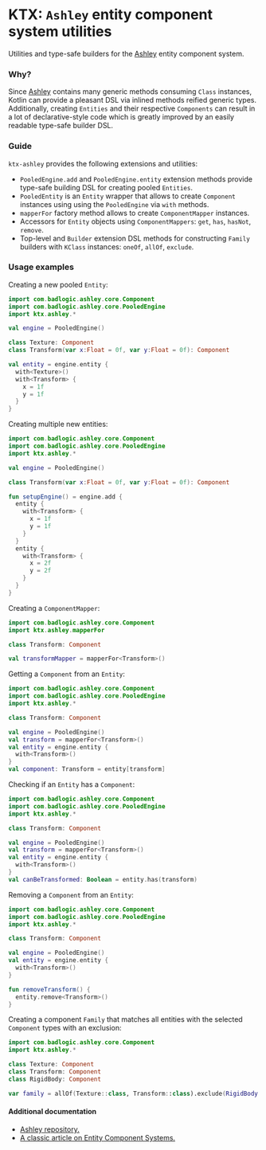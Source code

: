 # KTX: `Ashley` entity component system utilities

Utilities and type-safe builders for the [Ashley](https://github.com/libgdx/ashley) entity component system.

### Why?

Since [Ashley](https://github.com/libgdx/ashley) contains many generic methods consuming `Class` instances, Kotlin can
provide a pleasant DSL via inlined methods reified generic types. Additionally, creating `Entities` and  their respective
`Components` can result in a lot of declarative-style code which is greatly improved by an easily readable type-safe
builder DSL. 
 
### Guide

`ktx-ashley` provides the following extensions and utilities:

- `PooledEngine.add` and `PooledEngine.entity` extension methods provide type-safe building DSL for creating pooled `Entities`.
- `PooledEntity` is an `Entity` wrapper that allows to create `Component` instances using using the `PooledEngine` via
`with` methods.
- `mapperFor` factory method allows to create `ComponentMapper` instances.
- Accessors for `Entity` objects using `ComponentMappers`: `get`, `has`, `hasNot`, `remove`.
- Top-level and `Builder` extension DSL methods for constructing `Family` builders with `KClass` instances: `oneOf`,
`allOf`, `exclude`.

### Usage examples

Creating a new pooled `Entity`:

```Kotlin
import com.badlogic.ashley.core.Component
import com.badlogic.ashley.core.PooledEngine
import ktx.ashley.*

val engine = PooledEngine()

class Texture: Component
class Transform(var x:Float = 0f, var y:Float = 0f): Component

val entity = engine.entity {
  with<Texture>()
  with<Transform> {
    x = 1f
    y = 1f
  }
}
```

Creating multiple new entities:

```Kotlin
import com.badlogic.ashley.core.Component
import com.badlogic.ashley.core.PooledEngine
import ktx.ashley.*

val engine = PooledEngine()

class Transform(var x:Float = 0f, var y:Float = 0f): Component

fun setupEngine() = engine.add {
  entity {
    with<Transform> {
      x = 1f
      y = 1f
    }
  }
  entity {
    with<Transform> {
      x = 2f
      y = 2f
    }
  }
}
```

Creating a `ComponentMapper`:

```Kotlin
import com.badlogic.ashley.core.Component
import ktx.ashley.mapperFor

class Transform: Component

val transformMapper = mapperFor<Transform>()
```

Getting a `Component` from an `Entity`:

```Kotlin
import com.badlogic.ashley.core.Component
import com.badlogic.ashley.core.PooledEngine
import ktx.ashley.*

class Transform: Component

val engine = PooledEngine()
val transform = mapperFor<Transform>()
val entity = engine.entity {
  with<Transform>()
}
val component: Transform = entity[transform]
```

Checking if an `Entity` has a `Component`:

```Kotlin
import com.badlogic.ashley.core.Component
import com.badlogic.ashley.core.PooledEngine
import ktx.ashley.*

class Transform: Component

val engine = PooledEngine()
val transform = mapperFor<Transform>()
val entity = engine.entity {
  with<Transform>()
}
val canBeTransformed: Boolean = entity.has(transform)
```

Removing a `Component` from an `Entity`:

```Kotlin
import com.badlogic.ashley.core.Component
import com.badlogic.ashley.core.PooledEngine
import ktx.ashley.*

class Transform: Component

val engine = PooledEngine()
val entity = engine.entity {
  with<Transform>()
}

fun removeTransform() {
  entity.remove<Transform>()
}
```

Creating a component `Family` that matches all entities with the selected `Component` types with an exclusion:

```Kotlin
import com.badlogic.ashley.core.Component
import ktx.ashley.*

class Texture: Component
class Transform: Component
class RigidBody: Component

var family = allOf(Texture::class, Transform::class).exclude(RigidBody::class)
```

#### Additional documentation

- [Ashley repository.](https://github.com/libgdx/ashley)
- [A classic article on Entity Component Systems.](http://t-machine.org/index.php/2007/09/03/entity-systems-are-the-future-of-mmog-development-part-1/)

